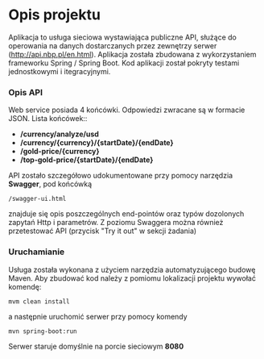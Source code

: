 # Opis projektu
Aplikacja to usługa sieciowa wystawiająca publiczne API, 
służące do operowania na danych dostarczanych przez zewnętrzy serwer (http://api.nbp.pl/en.html).
Aplikacja została zbudowana z wykorzystaniem frameworku Spring / Spring Boot. 
Kod aplikacji został pokryty testami jednostkowymi i itegracyjnymi.

### Opis API
Web service posiada 4 końcówki.
Odpowiedzi zwracane są w formacie JSON. Lista końcówek::
* <b>/currency/analyze/usd</b>
* <b>/currency/{currency}/{startDate}/{endDate}</b>
* <b>/gold-price/{currency}</b>
* <b>/top-gold-price/{startDate}/{endDate}</b>

API zostało szczegółowo udokumentowane przy pomocy narzędzia <b>Swagger</b>, pod końcówką 
```
/swagger-ui.html
```
znajduje się opis poszczególnych end-pointów 
oraz typów dozolonych zapytań Http i parametrów. Z poziomu Swaggera można również przetestować API 
(przycisk "Try it out" w sekcji żadania)

### Uruchamianie
Usługa została wykonana z użyciem narzędzia automatyzującego budowę Maven. 
Aby zbudować kod należy z pomiomu lokalizacji projektu wywołać komendę:
```
mvm clean install
```
a następnie uruchomić serwer przy pomocy komendy
```
mvn spring-boot:run
```
Serwer staruje domyślnie na porcie sieciowym <b>8080</b>

